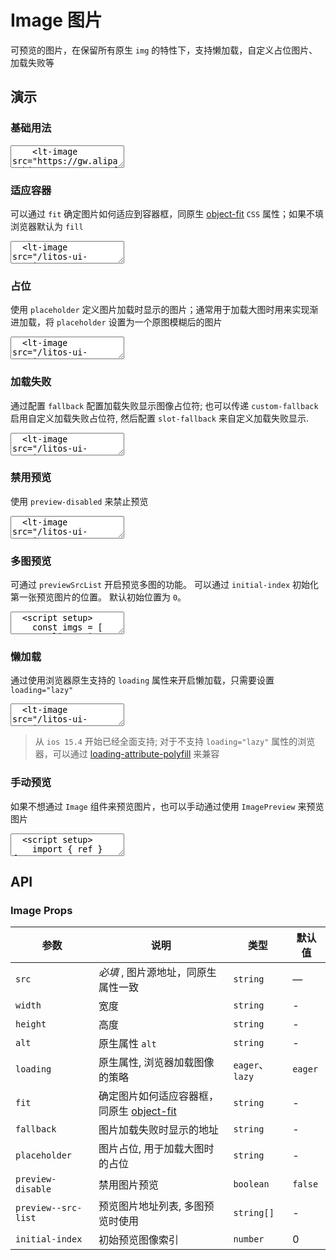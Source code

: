 # Image 图片

可预览的图片，在保留所有原生 `img` 的特性下，支持懒加载，自定义占位图片、加载失败等

## 演示

<script setup>
import { ref } from 'vue'
import { Image, Tooltip, ImagePreview } from '../../src'

const show = ref(false)

const imgs = [
  '/litos-ui-vue/img1.svg',
  '/litos-ui-vue/img2.svg',
  'https://gw.alipayobjects.com/zos/antfincdn/aPkFc8Sj7n/method-draw-image.svg'
]
</script>

### 基础用法

<ClientOnly>
  <CodePreview class="mt-15">
    <textarea lang="vue-html">
    <lt-image src="https://gw.alipayobjects.com/zos/antfincdn/aPkFc8Sj7n/method-draw-image.svg" width="100px"></lt-image>
    </textarea>
  </CodePreview>
</ClientOnly>

### 适应容器

可以通过 `fit` 确定图片如何适应到容器框，同原生 [object-fit](https://developer.mozilla.org/en-US/docs/Web/CSS/object-fit) `CSS` 属性；如果不填浏览器默认为 `fill`

<ClientOnly>
  <CodePreview>
  <textarea lang="vue-html">
  <lt-image src="/litos-ui-vue/img1.svg" width="100px" height="100px" fit="fill"></lt-image>
  <lt-image src="/litos-ui-vue/img1.svg" width="100px" height="100px" fit="contain"></lt-image>
  <lt-image src="/litos-ui-vue/img1.svg" width="100px" height="100px" fit="cover"></lt-image>
  <lt-image src="/litos-ui-vue/img1.svg" width="100px" height="100px" fit="none"></lt-image>
  <lt-image src="/litos-ui-vue/img1.svg" width="100px" height="100px" fit="scale-down"></lt-image>
  </textarea>
    <template #preview>
      <div class="grid grid-cols-5">
        <Tooltip content="被替换的内容正好填充元素的内容框。整个对象将完全填充此框。如果对象的宽高比与内容框不相匹配，那么该对象将被拉伸以适应内容框">
          <div class="demo-img-item">
            <Image src="/litos-ui-vue/img1.svg" width="100px" height="100px" fit="fill"></Image>
            <span class="mt-15">fill</span>
          </div>
        </Tooltip>
        <Tooltip content="被替换的内容将被缩放，以在填充元素的内容框时保持其宽高比。整个对象在填充盒子的同时保留其长宽比">
          <div class="demo-img-item">
            <Image src="/litos-ui-vue/img1.svg" width="100px" height="100px" fit="contain"></Image>
            <span class="mt-15">contain</span>
          </div>
        </Tooltip>
        <Tooltip content="被替换的内容在保持其宽高比的同时填充元素的整个内容框。如果对象的宽高比与内容框不相匹配，该对象将被剪裁以适应内容框">
          <div class="demo-img-item">
            <Image src="/litos-ui-vue/img1.svg" width="100px" height="100px" fit="cover"></Image>
            <span class="mt-15">cover</span>
          </div>
        </Tooltip>
        <Tooltip content="被替换的内容将保持其原有的尺寸">
          <div class="demo-img-item">
            <Image src="/litos-ui-vue/img1.svg" width="100px" height="100px" fit="none"></Image>
            <span class="mt-15">none</span>
          </div>
        </Tooltip>
        <Tooltip content="内容的尺寸与 none 或 contain 中的一个相同，取决于它们两个之间谁得到的对象尺寸会更小一些">
          <div class="demo-img-item">
            <Image src="/litos-ui-vue/img1.svg" width="100px" height="100px" fit="scale-down"></Image>
            <span class="mt-15">scale-down</span>
          </div>
        </Tooltip>
      </div>
    </template>
  </CodePreview>
</ClientOnly>

### 占位

使用 `placeholder` 定义图片加载时显示的图片；通常用于加载大图时用来实现渐进加载，将 `placeholder` 设置为一个原图模糊后的图片

<ClientOnly>
  <CodePreview>
  <textarea lang="vue-html">
  <lt-image src="/litos-ui-vue/img2.svg" width="100px" height="100px" placeholder="/litos-ui-vue/img_loading.png"></lt-image>
  </textarea>
  <template #preview>
    <Image src="/litos-ui-vue/img2.svg" width="100px" height="100px" placeholder="/litos-ui-vue/img_loading.png"></Image>
  </template>
  </CodePreview>
</ClientOnly>

### 加载失败

通过配置 `fallback` 配置加载失败显示图像占位符; 也可以传递 `custom-fallback` 启用自定义加载失败占位符, 然后配置 `slot-fallback` 来自定义加载失败显示.

<ClientOnly>
  <CodePreview>
  <textarea lang="vue-html">
  <lt-image src="/litos-ui-vue/img3.svg" width="100px" height="100px" fallback="/litos-ui-vue/loading_error.png"></lt-image>
  <lt-image
    src="/litos-ui-vue/img3.svg"
    width="100px"
    height="100px"
    custom-fallback
    class="ml-10"
  >
    <template #fallback>
      <div style="height: 100%;background-color: gray;display:flex;justify-content:center;align-items:center;color:#fff;">Error</div>
    </template>
  </lt-image>
  </textarea>
  <template #preview>
    <Image src="/litos-ui-vue/img3.svg" width="100px" height="100px" fallback="/litos-ui-vue/loading_error.png"></Image>
    <Image
      src="/litos-ui-vue/img3.svg"
      width="100px"
      height="100px"
      custom-fallback
      class="ml-10"
    >
      <template #fallback>
        <div style="height: 100%;background-color: gray;display:flex;justify-content:center;align-items:center;color:#fff;">Error</div>
      </template>
    </Image>
  </template>
  </CodePreview>
</ClientOnly>

### 禁用预览

使用 `preview-disabled` 来禁止预览

<ClientOnly>
  <CodePreview>
  <textarea lang="vue-html">
  <lt-image src="/litos-ui-vue/img2.svg" width="100px" height="100px" preview-disable></lt-image>
  </textarea>
  <template #preview>
    <Image src="/litos-ui-vue/img2.svg" width="100px" height="100px" preview-disable></Image>
  </template>
  </CodePreview>
</ClientOnly>

### 多图预览

可通过 `previewSrcList` 开启预览多图的功能。 可以通过 `initial-index` 初始化第一张预览图片的位置。 默认初始位置为 `0`。

<ClientOnly>
  <CodePreview>
  <textarea lang="vue">
  <script setup>
    const imgs = [
      '/litos-ui-vue/img1.svg',
      '/litos-ui-vue/img2.svg',
      'https://gw.alipayobjects.com/zos/antfincdn/aPkFc8Sj7n/method-draw-image.svg'
    ]
  </script>

  <template>
    <lt-image v-for="src,index in imgs" :key="index" :src="src" :preview-src-list="imgs" :initial-index="index" width="100px"></lt-image>
  </template>
  </textarea>
  <template #preview>
    <Image v-for="src,index in imgs" :key="index" :src="src" :preview-src-list="imgs" :initial-index="index" width="100px"></Image>
  </template>
  </CodePreview>
</ClientOnly>

### 懒加载

通过使用浏览器原生支持的 `loading` 属性来开启懒加载，只需要设置 `loading="lazy"`

<ClientOnly>
  <CodePreview>
  <textarea lang="vue-html">
  <lt-image src="/litos-ui-vue/img2.svg" width="100px" height="100px" loading="lazy"></lt-image>
  </textarea>
  <template #preview>
    <Image src="/litos-ui-vue/img2.svg" width="100px" height="100px" loading="lazy"></Image>
  </template>
  </CodePreview>
</ClientOnly>

> 从 `ios 15.4` 开始已经全面支持; 对于不支持 `loading="lazy"` 属性的浏览器，可以通过 [loading-attribute-polyfill](https://github.com/mfranzke/loading-attribute-polyfill) 来兼容

### 手动预览

如果不想通过 `Image` 组件来预览图片，也可以手动通过使用 `ImagePreview` 来预览图片

<ClientOnly>
  <CodePreview>
  <textarea lang="vue">
  <script setup>
    import { ref } from 'vue';
    const show = ref(false);
    const imgs = [
      '/litos-ui-vue/img1.svg',
      '/litos-ui-vue/img2.svg',
      'https://gw.alipayobjects.com/zos/antfincdn/aPkFc8Sj7n/method-draw-image.svg'
    ]
  </script>
  <template>
    <img
      v-for="item, index in imgs"
      :key="index"
      :src="item"
      class="demo-img"
      @click="show = true"
    />
    <lt-image-preview
      v-model:show="show"
      :url-list="imgs"
      :initial-index="0"
    ></lt-image-preview>
  </template>
  <style>
    .demo-img {
      width: 100px;
      height: 100px;
      display: inline;
      cursor: pointer;
    }
  </style>
  </textarea>
  <template #preview>
    <img v-for="item, index in imgs" :key="index" :src="item" style="width:100px;height:100px;display:inline;cursor:pointer;" @click="show = true" />
    <ImagePreview v-model:show="show" :url-list="imgs" :initial-index="0"></ImagePreview>
  </template>
  </CodePreview>
</ClientOnly>

## API

### Image Props

| 参数                | 说明                                                                                                     | 类型            | 默认值  |
| ------------------- | -------------------------------------------------------------------------------------------------------- | --------------- | ------- |
| `src`               | _必填_ , 图片源地址，同原生属性一致                                                                      | `string`        | —       |
| `width`             | 宽度                                                                                                     | `string`        | -       |
| `height`            | 高度                                                                                                     | `string`        | -       |
| `alt`               | 原生属性 `alt`                                                                                           | `string`        | -       |
| `loading`           | 原生属性, 浏览器加载图像的策略                                                                           | `eager`、`lazy` | `eager` |
| `fit`               | 确定图片如何适应容器框，同原生 [object-fit](https://developer.mozilla.org/en-US/docs/Web/CSS/object-fit) | `string`        | -       |
| `fallback`          | 图片加载失败时显示的地址                                                                                 | `string`        | -       |
| `placeholder`       | 图片占位, 用于加载大图时的占位                                                                           | `string`        | -       |
| `preview-disable`   | 禁用图片预览                                                                                             | `boolean`       | `false` |
| `preview--src-list` | 预览图片地址列表, 多图预览时使用                                                                         | `string[]`      | -       |
| `initial-index`     | 初始预览图像索引                                                                                         | `number`        | 0       |
